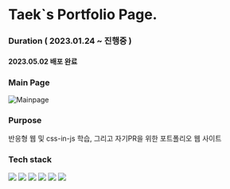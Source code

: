 # Taek`s Portfolio Page.
### Duration ( 2023.01.24 ~ 진행중 ) 
#### 2023.05.02 배포 완료

### Main Page
![Mainpage](https://user-images.githubusercontent.com/110080748/235656468-5935ecc4-b523-44b4-a196-5003d6a38fb3.PNG)

### Purpose 
반응형 웹 및 css-in-js 학습, 그리고 자기PR을 위한 포트폴리오 웹 사이트

### Tech stack
<div>
  <img src="https://img.shields.io/badge/javascript-F7DF1E?style=for-the-badge&logo=javascript&logoColor=black">
  <img src="https://img.shields.io/badge/react-61DAFB?style=for-the-badge&logo=react&logoColor=black">
  <img src="https://img.shields.io/badge/css-1572B6?style=for-the-badge&logo=css3&logoColor=white">
  <img src="https://img.shields.io/badge/StyledComponent-DB7093?style=for-the-badge&logo=Styled-components&logoColor=white"/>
  <img src="https://img.shields.io/badge/javascript-F7DF1E?style=for-the-badge&logo=javascript&logoColor=black">
  <img src="https://img.shields.io/badge/Vercel-000000?style=for-the-badge&logo=vercel&logoColor=white">
</div>

